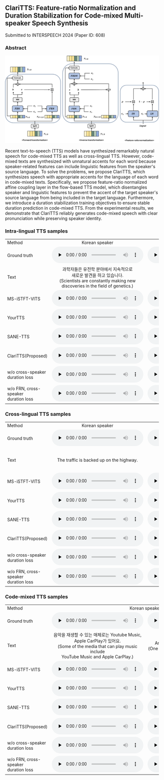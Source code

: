 <h2> ClariTTS: Feature-ratio Normalization and Duration Stabilization for Code-mixed Multi-speaker Speech Synthesis </h2>

Submitted to INTERSPEECH 2024 (Paper ID: 608)

<h3>Abstract</h3>
<img src="./assets/prop.png">

Recent text-to-speech (TTS) models have synthesized remarkably natural speech for code-mixed TTS as well as cross-lingual TTS. However, code-mixed texts are synthesized with unnatural accents for each word because speaker-related features can include linguistic features from the speaker's source language. To solve the problems, we propose ClariTTS, which synthesizes speech with appropriate accents for the language of each word in code-mixed texts. Specifically, we propose feature-ratio normalized affine coupling layer in the flow-based TTS model, which disentangles speaker and linguistic features to prevent the accent of the target speaker's source language from being included in the target language. Furthermore, we introduce a duration stabilization training objectives to ensure stable duration prediction in code-mixed TTS. From the experimental results, we demonstrate that ClariTTS reliably generates code-mixed speech with clear pronunciation while preserving speaker identity.

<h3>Intra-lingual TTS samples</h3>

<table style="margin-left: auto; margin-right: auto;">
    <tr>
        <td>
        	Method
        </td>
        <td class="text">
            <center>Korean speaker</center>
        </td>
        <td class="text">
            <center>English speaker</center>
	</td>
    </tr>
    <tr>
        <td class="first-col">Ground truth</td>
        <td><audio controls="" preload="none"><source src="./assets/samples/4_gt/1193.wav"></audio></td>
        <td><audio controls="" preload="none"><source src="./assets/samples/4_gt/8176.wav"></audio></td>
    </tr>
    <tr>
        <td class="first-col">Text</td>
        <td class="text">
            <center>과학자들은 유전학 분야에서 지속적으로 <br> 새로운 발견을 하고 있습니다. <br> (Scientists are constantly making new <br> discoveries in the field of genetics.)</center>
        </td>
        <td class="text">
            <center>I prefer tea over coffee.</center>
        </td>
    </tr>
    <tr>
        <td class="first-col">MS-iSTFT-VITS</td>
        <td><audio controls="" preload="none"><source src="./assets/samples/1_intra/msvits_aihub_ko_1193_5.wav"></audio></td>
        <td><audio controls="" preload="none"><source src="./assets/samples/1_intra/msvits_libri_en_8176_24.wav"></audio></td>
    </tr>
    <tr>
        <td class="first-col">YourTTS</td>
        <td><audio controls="" preload="none"><source src="./assets/samples/1_intra/yourtts_aihub_ko_1193_5.wav"></audio></td>
        <td><audio controls="" preload="none"><source src="./assets/samples/1_intra/yourtts_libri_en_8176_24.wav"></audio></td>
    </tr>
    <tr>
        <td class="first-col">SANE-TTS</td>
        <td><audio controls="" preload="none"><source src="./assets/samples/1_intra/sanetts_aihub_ko_1193_5.wav"></audio></td>
        <td><audio controls="" preload="none"><source src="./assets/samples/1_intra/sanetts_libri_en_8176_24.wav"></audio></td>
    </tr>
    <tr>
        <td class="first-col">ClariTTS(Proposed)</td>
        <td><audio controls="" preload="none"><source src="./assets/samples/1_intra/durrand_aihub_ko_1193_5.wav"></audio></td>
        <td><audio controls="" preload="none"><source src="./assets/samples/1_intra/durrand_libri_en_8176_24.wav"></audio></td>
    </tr>
    <tr>
        <td class="first-col">w/o cross-speaker <br> duration loss</td>
        <td><audio controls="" preload="none"><source src="./assets/samples/1_intra/attdpspk_aihub_ko_1193_5.wav"></audio></td>
        <td><audio controls="" preload="none"><source src="./assets/samples/1_intra/attdpspk_libri_en_8176_24.wav"></audio></td>
    </tr>
    <tr>
        <td class="first-col">w/o FRN, cross-speaker <br> duration loss</td>
        <td><audio controls="" preload="none"><source src="./assets/samples/1_intra/bdpspk_aihub_ko_1193_5.wav"></audio></td>
        <td><audio controls="" preload="none"><source src="./assets/samples/1_intra/bdpspk_libri_en_8176_24.wav"></audio></td>
    </tr>
</table>

<h3>Cross-lingual TTS samples</h3>

<table style="margin-left: auto; margin-right: auto;">
    <tr>
        <td>
        	Method
        </td>
        <td class="text">
            <center>Korean speaker</center>
        </td>
        <td class="text">
            <center>English speaker</center>
	</td>
    </tr>
    <tr>
        <td class="first-col">Ground truth</td>
        <td><audio controls="" preload="none"><source src="./assets/samples/4_gt/0002.wav"></audio></td>
        <td><audio controls="" preload="none"><source src="./assets/samples/4_gt/949.wav"></audio></td>
    </tr>
    <tr>
        <td class="first-col">Text</td>
        <td class="text">
            <center>The traffic is backed up on the highway.</center>
        </td>
        <td class="text">
            <center>추운 겨울 밤, 가족들이 <br> 벽난로 주변에 모였습니다. <br> (On a cold winter night, families <br> gathered around the fireplace.)</center>
        </td>
    </tr>
    <tr>
        <td class="first-col">MS-iSTFT-VITS</td>
        <td><audio controls="" preload="none"><source src="./assets/samples/2_cross/msvits_aihub_en_0002_53.wav"></audio></td>
        <td><audio controls="" preload="none"><source src="./assets/samples/2_cross/msvits_libri_ko_949_29.wav"></audio></td>
    </tr>
    <tr>
        <td class="first-col">YourTTS</td>
        <td><audio controls="" preload="none"><source src="./assets/samples/2_cross/yourtts_aihub_en_0002_53.wav"></audio></td>
        <td><audio controls="" preload="none"><source src="./assets/samples/2_cross/yourtts_libri_ko_949_29.wav"></audio></td>
    </tr>
    <tr>
        <td class="first-col">SANE-TTS</td>
        <td><audio controls="" preload="none"><source src="./assets/samples/2_cross/sanetts_aihub_en_0002_53.wav"></audio></td>
        <td><audio controls="" preload="none"><source src="./assets/samples/2_cross/sanetts_libri_ko_949_29.wav"></audio></td>
    </tr>
    <tr>
        <td class="first-col">ClariTTS(Proposed)</td>
        <td><audio controls="" preload="none"><source src="./assets/samples/2_cross/durrand_aihub_en_0002_53.wav"></audio></td>
        <td><audio controls="" preload="none"><source src="./assets/samples/2_cross/durrand_libri_ko_949_29.wav"></audio></td>
    </tr>
    <tr>
        <td class="first-col">w/o cross-speaker <br> duration loss</td>
        <td><audio controls="" preload="none"><source src="./assets/samples/2_cross/attdpspk_aihub_en_0002_53.wav"></audio></td>
        <td><audio controls="" preload="none"><source src="./assets/samples/2_cross/attdpspk_libri_ko_949_29.wav"></audio></td>
    </tr>
    <tr>
        <td class="first-col">w/o FRN, cross-speaker <br> duration loss</td>
        <td><audio controls="" preload="none"><source src="./assets/samples/2_cross/bdpspk_aihub_en_0002_53.wav"></audio></td>
        <td><audio controls="" preload="none"><source src="./assets/samples/2_cross/bdpspk_libri_ko_949_29.wav"></audio></td>
    </tr>
</table>

<h3>Code-mixed TTS samples</h3>

<table style="margin-left: auto; margin-right: auto;">
    <tr>
        <td>
        	Method
        </td>
        <td colspan="2">
            <center>Korean speaker</center>
        </td>
        <td colspan="2">
            <center>English speaker</center>
	</td>
    </tr>
    <tr>
        <td class="first-col">Ground truth</td>
        <td><audio controls="" preload="none"><source src="./assets/samples/4_gt/0002.wav"></audio></td>
        <td><audio controls="" preload="none"><source src="./assets/samples/4_gt/1193.wav"></audio></td>
	<td><audio controls="" preload="none"><source src="./assets/samples/4_gt/6741.wav"></audio></td>
	<td><audio controls="" preload="none"><source src="./assets/samples/4_gt/8176.wav"></audio></td>
    </tr>
    <tr>
        <td class="first-col">Text</td>
        <td class="text">
            <center>음악을 재생할 수 있는 매체로는 Youtube Music, <br> Apple CarPlay가 있어요. <br> (Some of the media that can play music include <br> YouTube Music and Apple CarPlay.)</center>
        </td>
        <td class="text">
            <center>Americano 한 잔, Black tea 두 잔 주세요. <br> (One Americano and two Black teas, please.)</center>
        </td>
        <td class="text">
            <center>Americano 한 잔, Black tea 두 잔 주세요. <br> (One Americano and two Black teas, please.)</center>
        </td>
        <td class="text">
            <center>음악을 재생할 수 있는 매체로는 Youtube Music, <br> Apple CarPlay가 있어요. <br> (Some of the media that can play music include <br> YouTube Music and Apple CarPlay.)</center>
        </td>
    </tr>
    <tr>
        <td class="first-col">MS-iSTFT-VITS</td>
        <td><audio controls="" preload="none"><source src="./assets/samples/3_mixed/msvits_aihub_bi_0002_9.wav"></audio></td>
        <td><audio controls="" preload="none"><source src="./assets/samples/3_mixed/msvits_aihub_bi_1193_12.wav"></audio></td>
	<td><audio controls="" preload="none"><source src="./assets/samples/3_mixed/msvits_aihub_bi_6741_12.wav"></audio></td>
	<td><audio controls="" preload="none"><source src="./assets/samples/3_mixed/msvits_aihub_bi_8176_9.wav"></audio></td>
    </tr>
    <tr>
        <td class="first-col">YourTTS</td>
        <td><audio controls="" preload="none"><source src="./assets/samples/3_mixed/yourtts_aihub_bi_0002_9.wav"></audio></td>
        <td><audio controls="" preload="none"><source src="./assets/samples/3_mixed/yourtts_libri_bi_1193_12.wav"></audio></td>
        <td><audio controls="" preload="none"><source src="./assets/samples/3_mixed/yourtts_aihub_bi_6741_12.wav"></audio></td>
        <td><audio controls="" preload="none"><source src="./assets/samples/3_mixed/yourtts_libri_bi_8176_9.wav"></audio></td>
    </tr>
    <tr>
        <td class="first-col">SANE-TTS</td>
        <td><audio controls="" preload="none"><source src="./assets/samples/3_mixed/sanetts_aihub_bi_0002_9.wav"></audio></td>
        <td><audio controls="" preload="none"><source src="./assets/samples/3_mixed/sanetts_libri_bi_1193_12.wav"></audio></td>
        <td><audio controls="" preload="none"><source src="./assets/samples/3_mixed/sanetts_aihub_bi_6741_12.wav"></audio></td>
        <td><audio controls="" preload="none"><source src="./assets/samples/3_mixed/sanetts_libri_bi_8176_9.wav"></audio></td>
    </tr>
    <tr>
        <td class="first-col">ClariTTS(Proposed)</td>
        <td><audio controls="" preload="none"><source src="./assets/samples/3_mixed/durrand_aihub_bi_0002_9.wav"></audio></td>
        <td><audio controls="" preload="none"><source src="./assets/samples/3_mixed/durrand_libri_bi_1193_12.wav"></audio></td>
        <td><audio controls="" preload="none"><source src="./assets/samples/3_mixed/durrand_aihub_bi_6741_12.wav"></audio></td>
        <td><audio controls="" preload="none"><source src="./assets/samples/3_mixed/durrand_libri_bi_8176_9.wav"></audio></td>
    </tr>
    <tr>
        <td class="first-col">w/o cross-speaker <br> duration loss</td>
        <td><audio controls="" preload="none"><source src="./assets/samples/3_mixed/attdpspk_aihub_bi_0002_9.wav"></audio></td>
        <td><audio controls="" preload="none"><source src="./assets/samples/3_mixed/attdpspk_libri_bi_1193_12.wav"></audio></td>
        <td><audio controls="" preload="none"><source src="./assets/samples/3_mixed/attdpspk_aihub_bi_6741_12.wav"></audio></td>
        <td><audio controls="" preload="none"><source src="./assets/samples/3_mixed/attdpspk_libri_bi_8176_9.wav"></audio></td>
    </tr>
    <tr>
        <td class="first-col">w/o FRN, cross-speaker <br> duration loss</td>
        <td><audio controls="" preload="none"><source src="./assets/samples/3_mixed/bdpspk_aihub_bi_0002_9.wav"></audio></td>
        <td><audio controls="" preload="none"><source src="./assets/samples/3_mixed/bdpspk_libri_bi_1193_12.wav"></audio></td>
        <td><audio controls="" preload="none"><source src="./assets/samples/3_mixed/bdpspk_aihub_bi_6741_12.wav"></audio></td>
        <td><audio controls="" preload="none"><source src="./assets/samples/3_mixed/bdpspk_libri_bi_8176_9.wav"></audio></td>
    </tr>
</table>
